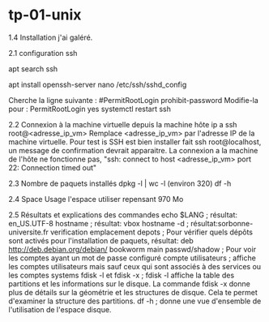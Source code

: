 # tp-01-unix
1.4 Installation
j'ai galéré.

2.1 configuration ssh

apt search ssh

apt install openssh-server
nano /etc/ssh/sshd_config


Cherche la ligne suivante :
#PermitRootLogin prohibit-password
Modifie-la pour :
PermitRootLogin yes
systemctl restart ssh

2.2 Connexion à la machine virtuelle depuis la machine hôte
ip a
ssh root@<adresse_ip_vm>
Remplace <adresse_ip_vm> par l'adresse IP de la machine virtuelle.
Pour test is SSH est bien installer fait ssh root@localhost,
un message de confirmation devrait apparaitre.
La connexion a la machine de l'hôte ne fonctionne pas,
"ssh: connect to host <adresse_ip_vm> port 22: Connection timed out"

2.3 Nombre de paquets installés
dpkg -l | wc -l             (environ 320)
df -h

2.4 Space Usage
l'espace utiliser repensant 970 Mo

2.5 Résultats et explications des commandes
echo $LANG ; résultat: en_US.UTF-8
hostname ; résultat: vbox
hostname -d ; résultat:sorbonne-universite.fr
verification emplacement depots ;  Pour vérifier quels dépôts sont activés pour l'installation de paquets, résultat: deb http://deb.debian.org/debian/ bookworm main
passwd/shadow ; Pour voir les comptes ayant un mot de passe configuré
compte utilisateurs ; affiche les comptes utilisateurs mais sauf ceux qui sont associés à des services ou les comptes systems
fdisk -l et fdisk -x ; fdisk -l affiche la table des partitions et les informations sur le disque. La commande fdisk -x donne plus de détails sur la géométrie et les structures de disque. Cela te permet d'examiner la structure des partitions.
df -h ; donne une vue d'ensemble de l'utilisation de l'espace disque.
